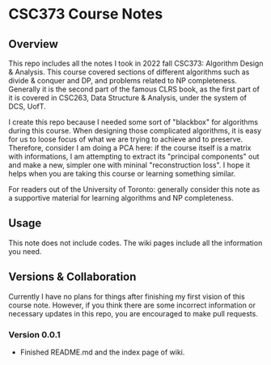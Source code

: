 # CSC373 Course Notes

## Overview

This repo includes all the notes I took in 2022 fall CSC373: Algorithm Design & Analysis. This course covered sections of different algorithms such as divide & conquer and DP, and problems related to NP completeness. Generally it is the second part of the famous CLRS book, as the first part of it is covered in CSC263, Data Structure & Analysis, under the system of DCS, UofT.

I create this repo because I needed some sort of "blackbox" for algorithms during this course. When designing those complicated algorithms, it is easy for us to loose focus of what we are trying to achieve and to preserve. Therefore, consider I am doing a PCA here: if the course itself is a matrix with informations, I am attempting to extract its "principal components" out and make a new, simpler one with mininal "reconstruction loss". I hope it helps when you are taking this course or learning something similar.

For readers out of the University of Toronto: generally consider this note as a supportive material for learning algorithms and NP completeness. 

## Usage

This note does not include codes. The wiki pages include all the information you need.

## Versions & Collaboration

Currently I have no plans for things after finishing my first vision of this course note. However, if you think there are some incorrect information or necessary updates in this repo, you are encouraged to make pull requests. 

### Version 0.0.1
- Finished README.md and the index page of wiki.
